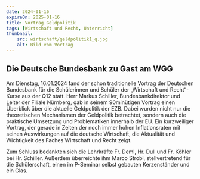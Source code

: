 ```yaml
---
date: 2024-01-16
expireOn: 2025-01-16
title: Vortrag Geldpolitik
tags: [Wirtschaft und Recht, Unterricht]
thumbnail:
    src: wirtschaft/geldpolitik1_q.jpg
    alt: Bild vom Vortrag
---
```


## Die Deutsche Bundesbank zu Gast am WGG

Am Dienstag, 16.01.2024 fand der schon traditionelle Vortrag der Deutschen Bundesbank für die Schülerinnen und Schüler der „Wirtschaft und Recht“-Kurse aus der Q12 statt. Herr Markus Schiller, Bundesbankdirektor und Leiter der Filiale Nürnberg, gab in seinem 90minütigen Vortrag einen Überblick über die aktuelle Geldpolitik der EZB.
Dabei wurden nicht nur die theoretischen Mechanismen der Geldpolitik betrachtet, sondern auch die praktische Umsetzung und Problematiken innerhalb der EU. Ein kurzweiliger Vortrag, der gerade in Zeiten der noch immer hohen Inflationsraten mit seinen Auswirkungen auf die deutsche Wirtschaft, die Aktualität und Wichtigkeit des Faches Wirtschaft und Recht zeigt.

Zum Schluss bedankten sich die Lehrkräfte Fr. Deml, Hr. Dull und Fr. Köhler bei Hr. Schiller. Außerdem überreichte ihm Marco Strobl, stellvertretend für die Schülerschaft, einen im P-Seminar selbst gebauten Kerzenständer und ein Glas.


<gallery images="/images/wirtschaft/geldpolitik1_q.jpg,/images/wirtschaft/geldpolitik2.jpg"></gallery>